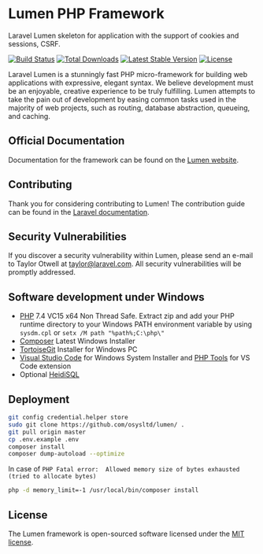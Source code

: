 # Lumen PHP Framework

Laravel Lumen skeleton for application with the support of cookies and sessions, CSRF.

[![Build Status](https://travis-ci.org/laravel/lumen-framework.svg)](https://travis-ci.org/laravel/lumen-framework)
[![Total Downloads](https://poser.pugx.org/laravel/lumen-framework/d/total.svg)](https://packagist.org/packages/laravel/lumen-framework)
[![Latest Stable Version](https://poser.pugx.org/laravel/lumen-framework/v/stable.svg)](https://packagist.org/packages/laravel/lumen-framework)
[![License](https://poser.pugx.org/laravel/lumen-framework/license.svg)](https://packagist.org/packages/laravel/lumen-framework)

Laravel Lumen is a stunningly fast PHP micro-framework for building web applications with expressive, elegant syntax. We believe development must be an enjoyable, creative experience to be truly fulfilling. Lumen attempts to take the pain out of development by easing common tasks used in the majority of web projects, such as routing, database abstraction, queueing, and caching.

## Official Documentation

Documentation for the framework can be found on the [Lumen website](https://lumen.laravel.com/docs).

## Contributing

Thank you for considering contributing to Lumen! The contribution guide can be found in the [Laravel documentation](https://laravel.com/docs/contributions).

## Security Vulnerabilities

If you discover a security vulnerability within Lumen, please send an e-mail to Taylor Otwell at taylor@laravel.com. All security vulnerabilities will be promptly addressed.

## Software development under Windows

* [PHP](https://windows.php.net/download/) 7.4 VC15 x64 Non Thread Safe. Extract zip and add your PHP runtime directory to your Windows PATH environment variable by using  `sysdm.cpl` or `setx /M path "%path%;C:\php\"`
* [Composer](https://getcomposer.org/download/) Latest Windows Installer
* [TortoiseGit](https://tortoisegit.org/download/) Installer for Windows PC 
* [Visual Studio Code](https://code.visualstudio.com/download) for Windows System Installer and [PHP Tools](https://marketplace.visualstudio.com/items?itemName=DEVSENSE.phptools-vscode) for VS Code extension
* Optional [HeidiSQL](https://www.heidisql.com/download.php)

## Deployment

```sh
git config credential.helper store
sudo git clone https://github.com/osysltd/lumen/ .
git pull origin master
cp .env.example .env
composer install
composer dump-autoload --optimize
```

In case of `PHP Fatal error:  Allowed memory size of bytes exhausted (tried to allocate bytes)`
```sh
php -d memory_limit=-1 /usr/local/bin/composer install
```

## License

The Lumen framework is open-sourced software licensed under the [MIT license](https://opensource.org/licenses/MIT).
